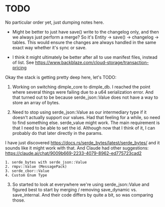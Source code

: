 # TODO

No particular order yet, just dumping notes here.

- Might be better to just have save() write to the changelog only, and then
we always just perform a merge? So it's Entity -> save() -> changelog -> tables.
This would ensure the changes are always handled in the same exact way whether
it's sync or save.

- I think it might ultimately be better after all to use manifest files, instead
of list. See https://www.backblaze.com/cloud-storage/transaction-pricing



Okay the stack is getting pretty deep here, let's TODO:

1. Working on switching dimple_core to dimple_db. I reached the point
where several things were failing due to a u64 serialization error. And
that turned out to be because serde_json::Value does not have
a way to store an array of bytes.

2. Need to stop using serde_json::Value as our intermediary type if it
doesn't actually support our values. Had that feeling for a while,
so need to find something else. serde_value might work. The main
requirement is that I need to be able to set the id. Although now
that I think of it, I can probably do that later directly in the params.

I have just discovered https://docs.rs/serde_bytes/latest/serde_bytes/
and it sounds like it might work with that. And Claude had other
suggestions: https://claude.ai/chat/9009b669-2233-4079-8962-ed775723cad2

    1. serde_bytes with serde_json::Value
    2. rmpv::Value (MessagePack)
    3. serde_cbor::Value
    4. Custom Enum Type

3. So started to look at everywhere we're using serde_json::Value and
figured best to start by merging / removing save_dynamic vs.
save_internal. And their code differs by quite a bit, so was comparing
those.